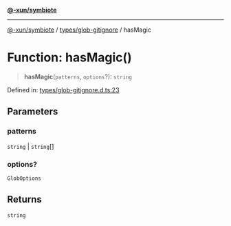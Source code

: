 [**@-xun/symbiote**](../../../README.md)

***

[@-xun/symbiote](../../../README.md) / [types/glob-gitignore](../README.md) / hasMagic

# Function: hasMagic()

> **hasMagic**(`patterns`, `options`?): `string`

Defined in: [types/glob-gitignore.d.ts:23](https://github.com/Xunnamius/symbiote/blob/62837922680f523ceb73c316fc4e6bbfb810fc1f/types/glob-gitignore.d.ts#L23)

## Parameters

### patterns

`string` | `string`[]

### options?

`GlobOptions`

## Returns

`string`
